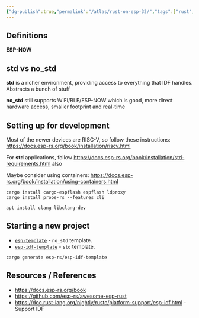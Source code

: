 ```yaml
---
{"dg-publish":true,"permalink":"/atlas/rust-on-esp-32/","tags":["rust","embedded","esp32"],"updated":"2024-10-29T17:37:24.788-07:00"}
---
```



## Definitions

**ESP-NOW** 

## std vs no_std

**std** is a richer environment, providing access to everything that IDF handles. Abstracts a bunch of stuff

**no_std** still supports WiFI/BLE/ESP-NOW which is good, more direct hardware access, smaller footprint and real-time

## Setting up for development

Most of the newer devices are RISC-V, so follow these instructions: https://docs.esp-rs.org/book/installation/riscv.html

For **std** applications, follow https://docs.esp-rs.org/book/installation/std-requirements.html also

Maybe consider using containers: https://docs.esp-rs.org/book/installation/using-containers.html

```shell
cargo install cargo-espflash espflash ldproxy
cargo install probe-rs --features cli
```

```shell
apt install clang libclang-dev
```
## Starting a new project
- [`esp-template`](https://github.com/esp-rs/esp-template) - `no_std` template.
- [`esp-idf-template`](https://github.com/esp-rs/esp-idf-template) - `std` template.

```shell
cargo generate esp-rs/esp-idf-template
```

## Resources / References
- https://docs.esp-rs.org/book
- https://github.com/esp-rs/awesome-esp-rust
- https://doc.rust-lang.org/nightly/rustc/platform-support/esp-idf.html - Support IDF